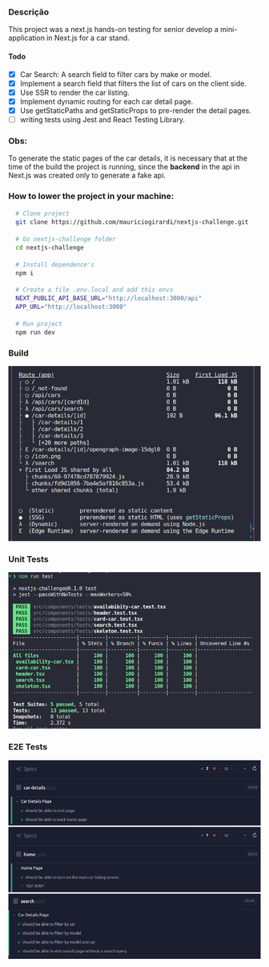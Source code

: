 ### Descrição

This project was a next.js hands-on testing for senior develop a mini-application in Next.js for a car stand.

#### Todo

- [x] Car Search: A search field to filter cars by make or model.
- [x] Implement a search field that filters the list of cars on the client side.
- [x] Use SSR to render the car listing.
- [x] Implement dynamic routing for each car detail page.
- [x] Use getStaticPaths and getStaticProps to pre-render the detail pages.
- [ ] writing tests using Jest and React Testing Library.

### Obs:

To generate the static pages of the car details, it is necessary that at the time of the build the project is running, since the **backend** in the api in Next.js was created only to generate a fake api.

### How to lower the project in your machine:

```bash
  # Clone project
  git clone https://github.com/mauriciogirardi/nextjs-challenge.git

  # Go nextjs-challenge folder
  cd nextjs-challenge

  # Install dependence's
  npm i

  # Create a file .env.local and add this envs
  NEXT_PUBLIC_API_BASE_URL="http://localhost:3000/api"
  APP_URL="http://localhost:3000"

  # Run project
  npm run dev
```

### Build

![Alt text](.github/image.png)

### Unit Tests

![Alt text](.github/image-1.png)

### E2E Tests

![Alt text](.github/image-cy-01.png)
![Alt text](.github/image-cy-02.png)
![Alt text](.github/image-cy-03.png)
